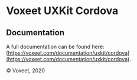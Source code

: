# Voxeet UXKit Cordova

## Documentation

A full documentation can be found here: [https://voxeet.com/documentation/uxkit/cordova](https://voxeet.com/documentation/uxkit/cordova).

© Voxeet, 2020

